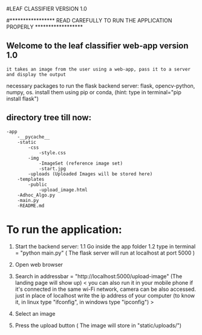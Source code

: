 #LEAF CLASSIFIER VERSION 1.0

#*****************  READ CAREFULLY TO RUN THE APPLICATION PROPERLY  ******************


## Welcome to the leaf classifier web-app version 1.0
	it takes an image from the user using a web-app, pass it to a server and display the output

necessary packages to run the flask backend server: flask, opencv-python, numpy, os.
install them using pip or conda, (hint: type in terminal="pip install flask")

## directory tree till now:
	-app
		-__pycache__
		-static
			-css
				-style.css
			-img
				-ImageSet (reference image set)
				-start.jpg
			-uploads (Uploaded Images will be stored here)
		-templates
			-public
				-upload_image.html
		-Adhoc_Algo.py
		-main.py
		-README.md



# To run the application:

 1. Start the backend server:
 	1.1 Go inside the app folder 
 	1.2 type in terminal = "python main.py"
 	( The flask server will run at localhost at port 5000 )
 	
 2. Open web browser
 3. Search in addressbar = "http://localhost:5000/upload-image" (The landing page will show up)
	< you can also run it in your mobile phone if it's connected in the same wi-Fi network, camera can be also accessed. just in place of localhost write the ip address of your computer (to know it, in linux type "ifconfig", in windows type "ipconfig") >

 4. Select an image
 5. Press the upload button ( The image will store in "static/uploads/")
